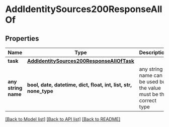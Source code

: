 # AddIdentitySources200ResponseAllOf


## Properties
Name | Type | Description | Notes
------------ | ------------- | ------------- | -------------
**task** | [**AddIdentitySources200ResponseAllOfTask**](AddIdentitySources200ResponseAllOfTask.md) |  | [optional] 
**any string name** | **bool, date, datetime, dict, float, int, list, str, none_type** | any string name can be used but the value must be the correct type | [optional]

[[Back to Model list]](../README.md#documentation-for-models) [[Back to API list]](../README.md#documentation-for-api-endpoints) [[Back to README]](../README.md)


